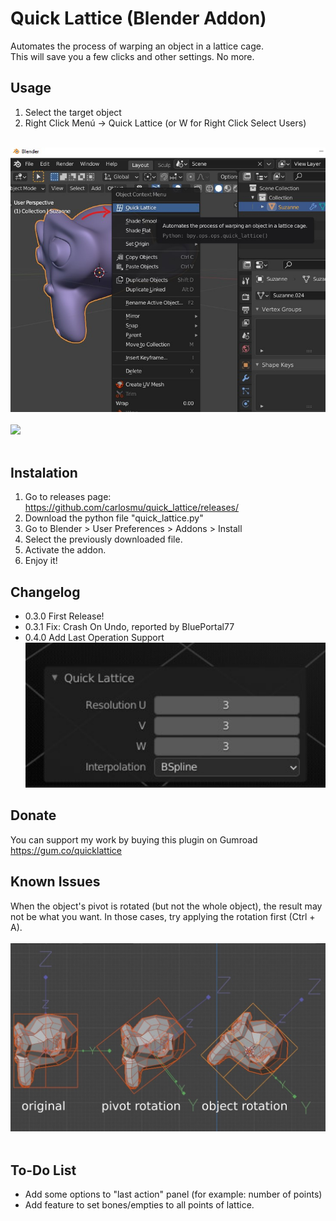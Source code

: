 # Quick Lattice (Blender Addon) 
Automates the process of warping an object in a lattice cage.  <br>
This will save you a few clicks and other settings. No more. <br>

## Usage
1. Select the target object
2. Right Click Menú -> Quick Lattice (or W for Right Click Select Users)
<br><br>
<img src="demo/quick_lattice.jpg" width="600">
<br><br>
<img src="demo/quick_lattice.gif" width="600">
<br><br>

## Instalation
1. Go to releases page: https://github.com/carlosmu/quick_lattice/releases/
2. Download the python file "quick_lattice.py"
3. Go to Blender > User Preferences > Addons > Install 
4. Select the previously downloaded file.
5. Activate the addon.
7. Enjoy it!

## Changelog
- 0.3.0 First Release!
- 0.3.1 Fix: Crash On Undo, reported by BluePortal77 
- 0.4.0 Add Last Operation Support
<br><img src="demo/last_operation.jpg" width="600"><br>


## Donate
You can support my work by buying this plugin on Gumroad https://gum.co/quicklattice

## Known Issues
When the object's pivot is rotated (but not the whole object), the result may not be what you want. In those cases, try applying the rotation first (Ctrl + A).
<br><br>
<img src="demo/known_issues.jpg" width="600">
<br><br>

## To-Do List
- Add some options to "last action" panel (for example: number of points)
- Add feature to set bones/empties to all points of lattice.

